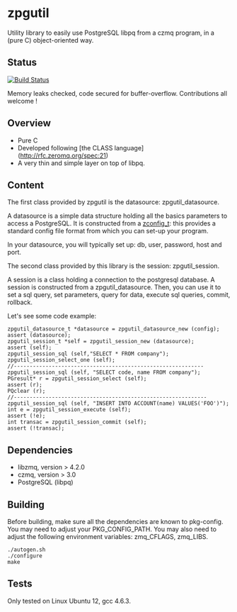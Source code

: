 zpgutil
=======

Utility library to easily use PostgreSQL libpq from a czmq program, in a (pure C) object-oriented way.

Status 
------

[![Build Status](https://travis-ci.org/oikosdev/zpgutil.svg?branch=master)](https://travis-ci.org/oikosdev/zpgutil)

Memory leaks checked, code secured for buffer-overflow. Contributions all welcome !

Overview 
--------

 * Pure C
 * Developed following  [the CLASS language] (http://rfc.zeromq.org/spec:21)
 * A very thin and simple layer on top of libpq.

Content 
-------

The first class provided by zpgutil is the datasource: zpgutil_datasource.

A datasource is a simple data structure holding all the basics parameters to access a PostgreSQL. It is constructed from a [zconfig_t](http://czmq.zeromq.org/manual:zconfig): this provides a standard config file format from which you can set-up your program.

In your datasource, you will typically set up: db, user, password, host and port. 

The second class provided by this library is the session: zpgutil_session.

A session is a class holding a connection to the postgresql database. A session is constructed from a zpgutil_datasource.
Then, you can use it to set a sql query, set parameters, query for data, execute sql queries, commit, rollback.

Let's see some code example:

    zpgutil_datasource_t *datasource = zpgutil_datasource_new (config);
    assert (datasource);
    zpgutil_session_t *self = zpgutil_session_new (datasource);
    assert (self);
    zpgutil_session_sql (self,"SELECT * FROM company");
    zpgutil_session_select_one (self);
    //------------------------------------------------------------ 
    zpgutil_session_sql (self, "SELECT code, name FROM company");
    PGresult* r = zpgutil_session_select (self); 
    assert (r);
    PQclear (r);
    //-------------------------------------------------------------
    zpgutil_session_sql (self, "INSERT INTO ACCOUNT(name) VALUES('FOO')");
    int e = zpgutil_session_execute (self);
    assert (!e);
    int transac = zpgutil_session_commit (self);
    assert (!transac);

Dependencies   
------------

 * libzmq, version > 4.2.0
 * czmq, version > 3.0
 * PostgreSQL (libpq)

Building 
--------

Before building, make sure all the dependencies are known to pkg-config. You may need to adjust your PKG_CONFIG_PATH.
You may also need to adjust the following environment variables: zmq_CFLAGS, zmq_LIBS.

    ./autogen.sh
    ./configure
    make 

Tests    
-----

Only tested on Linux Ubuntu 12, gcc 4.6.3.
 
